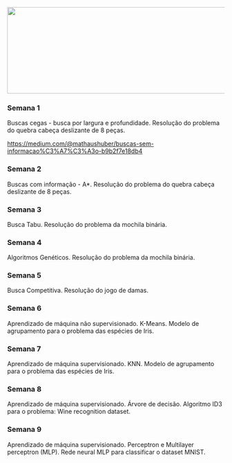 <img align='center' src="/.github/hub.jpg" width="650" height="200">

### Semana 1
Buscas cegas - busca por largura e profundidade. Resolução do problema do quebra cabeça deslizante de 8 peças. 

<a href="https://medium.com/@mathaushuber/buscas-sem-informa%C3%A7%C3%A3o-b9b2f7e18db4">https://medium.com/@mathaushuber/buscas-sem-informacao%C3%A7%C3%A3o-b9b2f7e18db4</a>

### Semana 2
Buscas com informação - A*. Resolução do problema do quebra cabeça deslizante de 8 peças.

### Semana 3
Busca Tabu. Resolução do problema da mochila binária.

### Semana 4
Algoritmos Genéticos. Resolução do problema da mochila binária.

### Semana 5
Busca Competitiva. Resolução do jogo de damas.

### Semana 6
Aprendizado de máquina não supervisionado. K-Means. Modelo de agrupamento para o problema das espécies de Iris.

### Semana 7
Aprendizado de máquina supervisionado. KNN. Modelo de agrupamento para o problema das espécies de Iris.

### Semana 8
Aprendizado de máquina supervisionado. Árvore de decisão. Algoritmo ID3 para o problema: Wine recognition dataset.

### Semana 9
Aprendizado de máquina supervisionado. Perceptron e Multilayer perceptron (MLP). Rede neural MLP para classificar o dataset MNIST.
